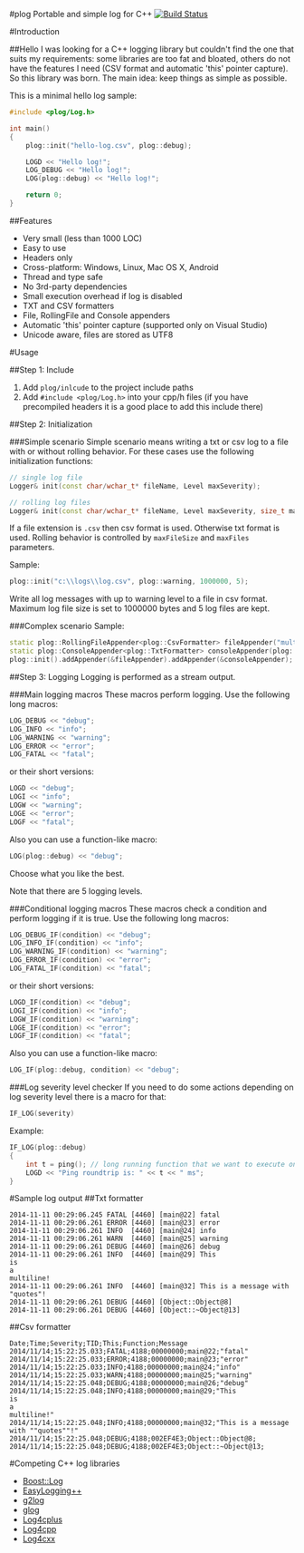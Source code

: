 #plog
Portable and simple log for C++ [![Build Status](https://travis-ci.org/SergiusTheBest/plog.svg?branch=master)](https://travis-ci.org/SergiusTheBest/plog)

#Introduction

##Hello
I was looking for a C++ logging library but couldn't find the one that suits my requirements: some libraries are too fat and bloated, others do not have the features I need (CSV format and automatic 'this' pointer capture). So this library was born. The main idea: keep things as simple as possible.

This is a minimal hello log sample:
```cpp
#include <plog/Log.h>

int main()
{
    plog::init("hello-log.csv", plog::debug);

    LOGD << "Hello log!";
    LOG_DEBUG << "Hello log!";
    LOG(plog::debug) << "Hello log!";

    return 0;
}
```

##Features
* Very small (less than 1000 LOC)
* Easy to use
* Headers only
* Cross-platform: Windows, Linux, Mac OS X, Android
* Thread and type safe
* No 3rd-party dependencies
* Small execution overhead if log is disabled
* TXT and CSV formatters
* File, RollingFile and Console appenders
* Automatic 'this' pointer capture (supported only on Visual Studio)
* Unicode aware, files are stored as UTF8

#Usage

##Step 1: Include
1. Add `plog/inlcude` to the project include paths
2. Add `#include <plog/Log.h>` into your cpp/h files (if you have precompiled headers it is a good place to add this include there)

##Step 2: Initialization

###Simple scenario
Simple scenario means writing a txt or csv log to a file with or without rolling behavior. For these cases use the following initialization functions:
```cpp
// single log file
Logger& init(const char/wchar_t* fileName, Level maxSeverity); 

// rolling log files
Logger& init(const char/wchar_t* fileName, Level maxSeverity, size_t maxFileSize, int maxFiles);
```
If a file extension is `.csv` then csv format is used. Otherwise txt format is used. Rolling behavior is controlled by `maxFileSize` and `maxFiles` parameters.

Sample:
```cpp
plog::init("c:\\logs\\log.csv", plog::warning, 1000000, 5); 
```
Write all log messages with up to warning level to a file in csv format. Maximum log file size is set to 1000000 bytes and 5 log files are kept.

###Complex scenario
Sample:
```cpp
static plog::RollingFileAppender<plog::CsvFormatter> fileAppender("multi-log.csv", plog::debug, 8000, 3);
static plog::ConsoleAppender<plog::TxtFormatter> consoleAppender(plog::debug);
plog::init().addAppender(&fileAppender).addAppender(&consoleAppender);
```

##Step 3: Logging
Logging is performed as a stream output. 

###Main logging macros 
These macros perform logging.
Use the following long macros:
```cpp
LOG_DEBUG << "debug";
LOG_INFO << "info";
LOG_WARNING << "warning";
LOG_ERROR << "error";
LOG_FATAL << "fatal";
```
or their short versions:
```cpp
LOGD << "debug";
LOGI << "info";
LOGW << "warning";
LOGE << "error";
LOGF << "fatal";
```
Also you can use a function-like macro:
```cpp
LOG(plog::debug) << "debug";
```
Choose what you like the best.

Note that there are 5 logging levels.

###Conditional logging macros
These macros check a condition and perform logging if it is true.
Use the following long macros:
```cpp
LOG_DEBUG_IF(condition) << "debug";
LOG_INFO_IF(condition) << "info";
LOG_WARNING_IF(condition) << "warning";
LOG_ERROR_IF(condition) << "error";
LOG_FATAL_IF(condition) << "fatal";
```
or their short versions:
```cpp
LOGD_IF(condition) << "debug";
LOGI_IF(condition) << "info";
LOGW_IF(condition) << "warning";
LOGE_IF(condition) << "error";
LOGF_IF(condition) << "fatal";
```
Also you can use a function-like macro:
```cpp
LOG_IF(plog::debug, condition) << "debug";
```

###Log severity level checker
If you need to do some actions depending on log severity level there is a macro for that:
```cpp
IF_LOG(severity)
```

Example:
```cpp
IF_LOG(plog::debug)
{
    int t = ping(); // long running function that we want to execute only at debug level
    LOGD << "Ping roundtrip is: " << t << " ms";
}
```

#Sample log output
##Txt formatter
```
2014-11-11 00:29:06.245 FATAL [4460] [main@22] fatal
2014-11-11 00:29:06.261 ERROR [4460] [main@23] error
2014-11-11 00:29:06.261 INFO  [4460] [main@24] info
2014-11-11 00:29:06.261 WARN  [4460] [main@25] warning
2014-11-11 00:29:06.261 DEBUG [4460] [main@26] debug
2014-11-11 00:29:06.261 INFO  [4460] [main@29] This
is
a
multiline!
2014-11-11 00:29:06.261 INFO  [4460] [main@32] This is a message with "quotes"!
2014-11-11 00:29:06.261 DEBUG [4460] [Object::Object@8] 
2014-11-11 00:29:06.261 DEBUG [4460] [Object::~Object@13] 
```
##Csv formatter
```
Date;Time;Severity;TID;This;Function;Message
2014/11/14;15:22:25.033;FATAL;4188;00000000;main@22;"fatal"
2014/11/14;15:22:25.033;ERROR;4188;00000000;main@23;"error"
2014/11/14;15:22:25.033;INFO;4188;00000000;main@24;"info"
2014/11/14;15:22:25.033;WARN;4188;00000000;main@25;"warning"
2014/11/14;15:22:25.048;DEBUG;4188;00000000;main@26;"debug"
2014/11/14;15:22:25.048;INFO;4188;00000000;main@29;"This
is
a
multiline!"
2014/11/14;15:22:25.048;INFO;4188;00000000;main@32;"This is a message with ""quotes""!"
2014/11/14;15:22:25.048;DEBUG;4188;002EF4E3;Object::Object@8;
2014/11/14;15:22:25.048;DEBUG;4188;002EF4E3;Object::~Object@13;
```

#Competing C++ log libraries
* [Boost::Log](http://www.boost.org/doc/libs/release/libs/log/)
* [EasyLogging++](https://github.com/easylogging/easyloggingpp)
* [g2log](http://www.codeproject.com/Articles/288827/g-log-An-efficient-asynchronous-logger-using-Cplus)
* [glog](https://code.google.com/p/google-glog/)
* [Log4cplus](http://sourceforge.net/projects/log4cplus/)
* [Log4cpp](http://log4cpp.sourceforge.net/)
* [Log4cxx](http://logging.apache.org/log4cxx/)
